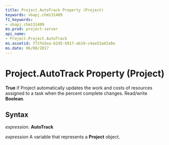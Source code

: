 ```yaml
---
title: Project.AutoTrack Property (Project)
keywords: vbapj.chm131409
f1_keywords:
- vbapj.chm131409
ms.prod: project-server
api_name:
- Project.Project.AutoTrack
ms.assetid: f72fe5ea-b2d5-6917-ab19-c4ae53a42a9a
ms.date: 06/08/2017
---
```



# Project.AutoTrack Property (Project)

 **True** if Project automatically updates the work and costs of resources assigned to a task when the percent complete changes. Read/write **Boolean**.


## Syntax

 _expression_. **AutoTrack**

 _expression_ A variable that represents a **Project** object.


